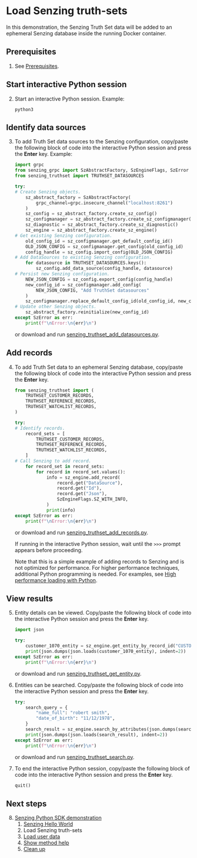 # Load Senzing truth-sets

In this demonstration,
the Senzing Truth Set data will be added to an ephemeral
Senzing database inside the running Docker container.

## Prerequisites

1. See [Prerequisites].

## Start interactive Python session

2. Start an interactive Python session.
   Example:

    ```console
    python3

    ```

## Identify data sources

3. To add Truth Set data sources to the Senzing configuration,
   copy/paste the following block of code into the interactive Python session
   and press the **Enter** key.
   Example:

    ```python
    import grpc
    from senzing_grpc import SzAbstractFactory, SzEngineFlags, SzError
    from senzing_truthset import TRUTHSET_DATASOURCES

    try:
    # Create Senzing objects.
        sz_abstract_factory = SzAbstractFactory(
            grpc_channel=grpc.insecure_channel("localhost:8261")
        )
        sz_config = sz_abstract_factory.create_sz_config()
        sz_configmanager = sz_abstract_factory.create_sz_configmanager()
        sz_diagnostic = sz_abstract_factory.create_sz_diagnostic()
        sz_engine = sz_abstract_factory.create_sz_engine()
    # Get existing Senzing configuration.
        old_config_id = sz_configmanager.get_default_config_id()
        OLD_JSON_CONFIG = sz_configmanager.get_config(old_config_id)
        config_handle = sz_config.import_config(OLD_JSON_CONFIG)
    # Add DataSources to existing Senzing configuration.
        for datasource in TRUTHSET_DATASOURCES.keys():
            sz_config.add_data_source(config_handle, datasource)
    # Persist new Senzing configuration.
        NEW_JSON_CONFIG = sz_config.export_config(config_handle)
        new_config_id = sz_configmanager.add_config(
            NEW_JSON_CONFIG, "Add TruthSet datasources"
        )
        sz_configmanager.replace_default_config_id(old_config_id, new_config_id)
    # Update other Senzing objects.
        sz_abstract_factory.reinitialize(new_config_id)
    except SzError as err:
        print(f"\nError:\n{err}\n")

    ```

    or download and run [senzing_truthset_add_datasources.py].

## Add records

4. To add Truth Set data to an ephemeral Senzing database,
   copy/paste the following block of code into the interactive Python session
   and press the **Enter** key.

    ```python
    from senzing_truthset import (
        TRUTHSET_CUSTOMER_RECORDS,
        TRUTHSET_REFERENCE_RECORDS,
        TRUTHSET_WATCHLIST_RECORDS,
    )

    try:
    # Identify records.
        record_sets = [
            TRUTHSET_CUSTOMER_RECORDS,
            TRUTHSET_REFERENCE_RECORDS,
            TRUTHSET_WATCHLIST_RECORDS,
        ]
    # Call Senzing to add record.
        for record_set in record_sets:
            for record in record_set.values():
                info = sz_engine.add_record(
                    record.get("DataSource"),
                    record.get("Id"),
                    record.get("Json"),
                    SzEngineFlags.SZ_WITH_INFO,
                )
                print(info)
    except SzError as err:
        print(f"\nError:\n{err}\n")

    ```

    or download and run [senzing_truthset_add_records.py].

    If running in the interactive Python session, wait until the `>>>` prompt appears before proceeding.

   Note that this is a simple example of adding records to Senzing and is not optimized for performance.
   For higher performance techniques, additional Python programming is needed.
   For examples, see [High performance loading with Python].

## View results

5. Entity details can be viewed.
   Copy/paste the following block of code into the interactive Python session
   and press the **Enter** key.

    ```python
    import json

    try:
        customer_1070_entity = sz_engine.get_entity_by_record_id("CUSTOMERS", "1070")
        print(json.dumps(json.loads(customer_1070_entity), indent=2))
    except SzError as err:
        print(f"\nError:\n{err}\n")

    ```

    or download and run [senzing_truthset_get_entity.py].

1. Entities can be searched.
   Copy/paste the following block of code into the interactive Python session
   and press the **Enter** key.

    ```python
    try:
        search_query = {
            "name_full": "robert smith",
            "date_of_birth": "11/12/1978",
        }
        search_result = sz_engine.search_by_attributes(json.dumps(search_query))
        print(json.dumps(json.loads(search_result), indent=2))
    except SzError as err:
        print(f"\nError:\n{err}\n")

    ```

    or download and run [senzing_truthset_search.py].

1. To end the interactive Python session,
   copy/paste the following block of code into the interactive Python session
   and press the **Enter** key.

    ```python
    quit()

    ```

## Next steps

8. [Senzing Python SDK demonstration]
    1. [Senzing Hello World]
    1. Load Senzing truth-sets
    1. [Load user data]
    1. [Show method help]
    1. [Clean up]

[Clean up]: cleanup.md
[High performance loading with Python]: #
[Load user data]: load-user-data.md
[Prerequisites]: senzing-hello-world.md#prerequisites
[Senzing Hello World]: senzing-hello-world.md
[Senzing Python SDK demonstration]: senzing-python-sdk-demonstration.md
[senzing_truthset_add_datasources.py]: https://raw.githubusercontent.com/senzing-garage/knowledge-base/main/proposals/quickstart-grpc/senzing_truthset_add_datasources.py
[senzing_truthset_add_records.py]: https://raw.githubusercontent.com/senzing-garage/knowledge-base/main/proposals/quickstart-grpc/senzing_truthset_add_records.py
[senzing_truthset_get_entity.py]: https://raw.githubusercontent.com/senzing-garage/knowledge-base/main/proposals/quickstart-grpc/senzing_truthset_get_entity.py
[senzing_truthset_search.py]: https://raw.githubusercontent.com/senzing-garage/knowledge-base/main/proposals/quickstart-grpc/senzing_truthset_search.py
[Show method help]: show-method-help.md
